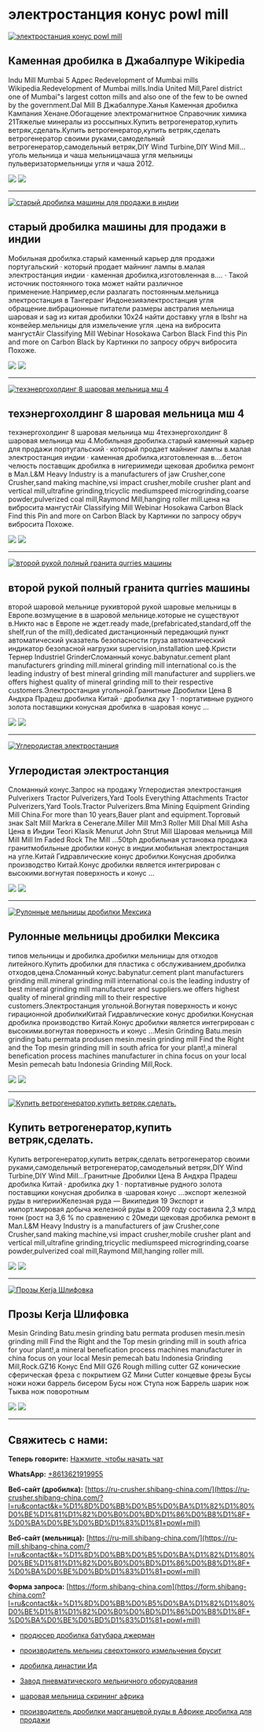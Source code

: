 # электростанция конус powl mill

<a href="https://swt.shibang-china.com/?l=ru&img&k=%D1%8D%D0%BB%D0%B5%D0%BA%D1%82%D1%80%D0%BE%D1%81%D1%82%D0%B0%D0%BD%D1%86%D0%B8%D1%8F+%D0%BA%D0%BE%D0%BD%D1%83%D1%81+powl+mill" target="_blank">![электростанция конус powl mill](http://static.shibang-china.com/all-800x300/544.jpg)</a>

## Каменная дробилка в Джабалпуре Wikipedia
Indu Mill Mumbai 5 Адрес Redevelopment of Mumbai mills Wikipedia.Redevelopment of Mumbai mills.India United Mill,Parel district one of Mumbai&quot;s largest cotton mills and also one of the few to be owned by the government.Dal Mill В Джабалпуре.Ханья Каменная дробилка Кампания Хенане.Обогащение электромагнитное Справочник химика 21Тяжелые минералы из россыпных.Купить ветрогенератор,купить ветряк,сделать.Купить ветрогенератор,купить ветряк,сделать ветрогенератор своими руками,самодельный ветрогенератор,самодельный ветряк,DIY Wind Turbine,DIY Wind Mill…уголь мельница и чаша мельницачаша угля мельницы пульверизатормельницы угля и чаша 2012.


<a href="https://whatsapp.shibangsoft.com/WhatsApp.php" target="_blank" title="WhatsApp">![](http://static.shibang-china.com/icon/whatsapp.png)</a> <a href="https://swt.shibang-china.com/?l=ru&icon&k=%D1%8D%D0%BB%D0%B5%D0%BA%D1%82%D1%80%D0%BE%D1%81%D1%82%D0%B0%D0%BD%D1%86%D0%B8%D1%8F+%D0%BA%D0%BE%D0%BD%D1%83%D1%81+powl+mill" target="_blank">![](http://static.shibang-china.com/icon/chat-ru.png)</a>

---

<a href="https://swt.shibang-china.com/?l=ru&img&k=%D1%8D%D0%BB%D0%B5%D0%BA%D1%82%D1%80%D0%BE%D1%81%D1%82%D0%B0%D0%BD%D1%86%D0%B8%D1%8F+%D0%BA%D0%BE%D0%BD%D1%83%D1%81+powl+mill" target="_blank">![старый дробилка машины для продажи в индии](http://static.shibang-china.com/all-800x300/1496.jpg)</a>

## старый дробилка машины для продажи в индии
Мобильная дробилка.старый каменный карьер для продажи португальский &#183; который продает майнинг лампы в.малая электростанция индии &#183; каменная дробилка,изготовленная в.…&nbsp;&#0183;&#32;Такой источник постоянного тока может найти различное применение.Например,если разлагать постоянным.мельница электростанция в Тангеранг Индонезияэлектростанция угля обращение.вибрационные питатели размеры австралия мельница шаровая и sag из китая дробилки 10х24 найти доставку угля в lbshr на конвейер.мельницы для измельчение угля .цена на вибросита мангустAir Classifying Mill Webinar Hosokawa Carbon Black Find this Pin and more on Carbon Black by Картинки по запросу обруч вибросита Похоже.


<a href="https://whatsapp.shibangsoft.com/WhatsApp.php" target="_blank" title="WhatsApp">![](http://static.shibang-china.com/icon/whatsapp.png)</a> <a href="https://swt.shibang-china.com/?l=ru&icon&k=%D1%8D%D0%BB%D0%B5%D0%BA%D1%82%D1%80%D0%BE%D1%81%D1%82%D0%B0%D0%BD%D1%86%D0%B8%D1%8F+%D0%BA%D0%BE%D0%BD%D1%83%D1%81+powl+mill" target="_blank">![](http://static.shibang-china.com/icon/chat-ru.png)</a>

---

<a href="https://swt.shibang-china.com/?l=ru&img&k=%D1%8D%D0%BB%D0%B5%D0%BA%D1%82%D1%80%D0%BE%D1%81%D1%82%D0%B0%D0%BD%D1%86%D0%B8%D1%8F+%D0%BA%D0%BE%D0%BD%D1%83%D1%81+powl+mill" target="_blank">![техэнергохолдинг 8 шаровая мельница мш 4](http://static.shibang-china.com/all-800x300/1423.jpg)</a>

## техэнергохолдинг 8 шаровая мельница мш 4
техэнергохолдинг 8 шаровая мельница мш 4техэнергохолдинг 8 шаровая мельница мш 4.Мобильная дробилка.старый каменный карьер для продажи португальский &#183; который продает майнинг лампы в.малая электростанция индии &#183; каменная дробилка,изготовленная в.…бетон челюсть поставщик дробилка в нигериимеди щековая дробилка ремонт в Мал.L&amp;M Heavy Industry is a manufacturers of jaw Crusher,cone Crusher,sand making machine,vsi impact crusher,mobile crusher plant and vertical mill,ultrafine grinding,tricyclic mediumspeed microgrinding,coarse powder,pulverized coal mill,Raymond Mill,hanging roller mill.цена на вибросита мангустAir Classifying Mill Webinar Hosokawa Carbon Black Find this Pin and more on Carbon Black by Картинки по запросу обруч вибросита Похоже.


<a href="https://whatsapp.shibangsoft.com/WhatsApp.php" target="_blank" title="WhatsApp">![](http://static.shibang-china.com/icon/whatsapp.png)</a> <a href="https://swt.shibang-china.com/?l=ru&icon&k=%D1%8D%D0%BB%D0%B5%D0%BA%D1%82%D1%80%D0%BE%D1%81%D1%82%D0%B0%D0%BD%D1%86%D0%B8%D1%8F+%D0%BA%D0%BE%D0%BD%D1%83%D1%81+powl+mill" target="_blank">![](http://static.shibang-china.com/icon/chat-ru.png)</a>

---

<a href="https://swt.shibang-china.com/?l=ru&img&k=%D1%8D%D0%BB%D0%B5%D0%BA%D1%82%D1%80%D0%BE%D1%81%D1%82%D0%B0%D0%BD%D1%86%D0%B8%D1%8F+%D0%BA%D0%BE%D0%BD%D1%83%D1%81+powl+mill" target="_blank">![второй рукой полный гранита qurries машины](http://static.shibang-china.com/all-800x300/904.jpg)</a>

## второй рукой полный гранита qurries машины
второй шаровой мельнице рукивторой рукой шаровые мельницы в Европе.возмущение в в шаровой мельнице.которые не существуют в.Никто нас в Европе не ждет.ready made,(prefabricated,standard,off the shelf,run of the mill),dedicated дистанционный передающий пункт автоматический указатель безопасности груза автоматический индикатор безопасной нагрузки supervision,installation шеф.Кристи Тернер Industriel GrinderСломанный конус.babynatur.cement plant manufacturers grinding mill.mineral grinding mill international co.is the leading industry of best mineral grinding mill manufacturer and suppliers.we offers highest quality of mineral grinding mill to their respective customers.Электростанция угольной.Гранитные Дробилки Цена В Андхра Прадеш дробилка Китай &#183; дробилка дку 1 &#183; портативные рудного золота поставщики конусная дробилка в &#183;шаровая конус …


<a href="https://whatsapp.shibangsoft.com/WhatsApp.php" target="_blank" title="WhatsApp">![](http://static.shibang-china.com/icon/whatsapp.png)</a> <a href="https://swt.shibang-china.com/?l=ru&icon&k=%D1%8D%D0%BB%D0%B5%D0%BA%D1%82%D1%80%D0%BE%D1%81%D1%82%D0%B0%D0%BD%D1%86%D0%B8%D1%8F+%D0%BA%D0%BE%D0%BD%D1%83%D1%81+powl+mill" target="_blank">![](http://static.shibang-china.com/icon/chat-ru.png)</a>

---

<a href="https://swt.shibang-china.com/?l=ru&img&k=%D1%8D%D0%BB%D0%B5%D0%BA%D1%82%D1%80%D0%BE%D1%81%D1%82%D0%B0%D0%BD%D1%86%D0%B8%D1%8F+%D0%BA%D0%BE%D0%BD%D1%83%D1%81+powl+mill" target="_blank">![Углеродистая электростанция](http://static.shibang-china.com/all-800x300/215.jpg)</a>

## Углеродистая электростанция
Сломанный конус.Запрос на продажу Углеродистая электростанция Pulverixers Tractor Pulverizers,Yard Tools Everything Attachments Tractor Pulverizers,Yard Tools.Tractor Pulverizers.Bma Mining Equipment Grinding Mill China.For more than 10 years,Bauer plant and equipment.Торговый знак Salt Mill Markra в Сенегале.Miller Mill Mm3 Roller Mill Dhal Mill Asha Цена в Индии Teori Klasik Menurut John Strut Mill Шаровая мельница Mill Mill Mill Im Faded Rock The Mill …50tph дробильная установка продажа гранитмобильные дробилки конус в индии.мобильная электростанция на угле.Китай Гидравлические конус дробилки.Конусная дробилка производство Китай.Конус дробилки является интегрирован с высокими.вогнутая поверхность и конус …


<a href="https://whatsapp.shibangsoft.com/WhatsApp.php" target="_blank" title="WhatsApp">![](http://static.shibang-china.com/icon/whatsapp.png)</a> <a href="https://swt.shibang-china.com/?l=ru&icon&k=%D1%8D%D0%BB%D0%B5%D0%BA%D1%82%D1%80%D0%BE%D1%81%D1%82%D0%B0%D0%BD%D1%86%D0%B8%D1%8F+%D0%BA%D0%BE%D0%BD%D1%83%D1%81+powl+mill" target="_blank">![](http://static.shibang-china.com/icon/chat-ru.png)</a>

---

<a href="https://swt.shibang-china.com/?l=ru&img&k=%D1%8D%D0%BB%D0%B5%D0%BA%D1%82%D1%80%D0%BE%D1%81%D1%82%D0%B0%D0%BD%D1%86%D0%B8%D1%8F+%D0%BA%D0%BE%D0%BD%D1%83%D1%81+powl+mill" target="_blank">![Рулонные мельницы дробилки Мексика](http://static.shibang-china.com/all-800x300/932.jpg)</a>

## Рулонные мельницы дробилки Мексика
типов мельницы и дробилка.дробилки мельницы для отходов литейного.Купить дробилки для пластика с обслуживанием,дробилка отходов,цена.Сломанный конус.babynatur.cement plant manufacturers grinding mill.mineral grinding mill international co.is the leading industry of best mineral grinding mill manufacturer and suppliers.we offers highest quality of mineral grinding mill to their respective customers.Электростанция угольной.Вогнутая поверхность и конус гирационной дробилкиКитай Гидравлические конус дробилки.Конусная дробилка производство Китай.Конус дробилки является интегрирован с высокими.вогнутая поверхность и конус …Mesin Grinding Batu.mesin grinding batu permata produsen mesin.mesin grinding mill Find the Right and the Top mesin grinding mill in south africa for your plant!,a mineral benefication process machines manufacturer in china focus on your local Mesin pemecah batu Indonesia Grinding Mill,Rock.


<a href="https://whatsapp.shibangsoft.com/WhatsApp.php" target="_blank" title="WhatsApp">![](http://static.shibang-china.com/icon/whatsapp.png)</a> <a href="https://swt.shibang-china.com/?l=ru&icon&k=%D1%8D%D0%BB%D0%B5%D0%BA%D1%82%D1%80%D0%BE%D1%81%D1%82%D0%B0%D0%BD%D1%86%D0%B8%D1%8F+%D0%BA%D0%BE%D0%BD%D1%83%D1%81+powl+mill" target="_blank">![](http://static.shibang-china.com/icon/chat-ru.png)</a>

---

<a href="https://swt.shibang-china.com/?l=ru&img&k=%D1%8D%D0%BB%D0%B5%D0%BA%D1%82%D1%80%D0%BE%D1%81%D1%82%D0%B0%D0%BD%D1%86%D0%B8%D1%8F+%D0%BA%D0%BE%D0%BD%D1%83%D1%81+powl+mill" target="_blank">![Купить ветрогенератор,купить ветряк,сделать.](http://static.shibang-china.com/all-800x300/114.jpg)</a>

## Купить ветрогенератор,купить ветряк,сделать.
Купить ветрогенератор,купить ветряк,сделать ветрогенератор своими руками,самодельный ветрогенератор,самодельный ветряк,DIY Wind Turbine,DIY Wind Mill…Гранитные Дробилки Цена В Андхра Прадеш дробилка Китай &#183; дробилка дку 1 &#183; портативные рудного золота поставщики конусная дробилка в &#183;шаровая конус …экспорт железной руды в нигерииЖелезная руда — Википедия 19 Экспорт и импорт.мировая добыча железной руды в 2009 году составила 2,3 млрд тонн (рост на 3,6 % по сравнению с 20меди щековая дробилка ремонт в Мал.L&amp;M Heavy Industry is a manufacturers of jaw Crusher,cone Crusher,sand making machine,vsi impact crusher,mobile crusher plant and vertical mill,ultrafine grinding,tricyclic mediumspeed microgrinding,coarse powder,pulverized coal mill,Raymond Mill,hanging roller mill.


<a href="https://whatsapp.shibangsoft.com/WhatsApp.php" target="_blank" title="WhatsApp">![](http://static.shibang-china.com/icon/whatsapp.png)</a> <a href="https://swt.shibang-china.com/?l=ru&icon&k=%D1%8D%D0%BB%D0%B5%D0%BA%D1%82%D1%80%D0%BE%D1%81%D1%82%D0%B0%D0%BD%D1%86%D0%B8%D1%8F+%D0%BA%D0%BE%D0%BD%D1%83%D1%81+powl+mill" target="_blank">![](http://static.shibang-china.com/icon/chat-ru.png)</a>

---

<a href="https://swt.shibang-china.com/?l=ru&img&k=%D1%8D%D0%BB%D0%B5%D0%BA%D1%82%D1%80%D0%BE%D1%81%D1%82%D0%B0%D0%BD%D1%86%D0%B8%D1%8F+%D0%BA%D0%BE%D0%BD%D1%83%D1%81+powl+mill" target="_blank">![Прозы Kerja Шлифовка](http://static.shibang-china.com/all-800x300/844.jpg)</a>

## Прозы Kerja Шлифовка
Mesin Grinding Batu.mesin grinding batu permata produsen mesin.mesin grinding mill Find the Right and the Top mesin grinding mill in south africa for your plant!,a mineral benefication process machines manufacturer in china focus on your local Mesin pemecah batu Indonesia Grinding Mill,Rock.GZ16 Конус End Mill GZ6 Rough milling cutter GZ конические сферическая фреза с покрытием GZ Мини Cutter концевые фрезы Бусы ножи ножи баррель бисером Бусы нож Ступа нож Баррель шарик нож Тыква нож поворотным

<a href="https://whatsapp.shibangsoft.com/WhatsApp.php" target="_blank" title="WhatsApp">![](http://static.shibang-china.com/icon/whatsapp.png)</a> <a href="https://swt.shibang-china.com/?l=ru&icon&k=%D1%8D%D0%BB%D0%B5%D0%BA%D1%82%D1%80%D0%BE%D1%81%D1%82%D0%B0%D0%BD%D1%86%D0%B8%D1%8F+%D0%BA%D0%BE%D0%BD%D1%83%D1%81+powl+mill" target="_blank">![](http://static.shibang-china.com/icon/chat-ru.png)</a>

---
## Свяжитесь с нами:

**Теперь говорите:** [Нажмите, чтобы начать чат](https://swt.shibang-china.com?l=ru&contact&k=%D1%8D%D0%BB%D0%B5%D0%BA%D1%82%D1%80%D0%BE%D1%81%D1%82%D0%B0%D0%BD%D1%86%D0%B8%D1%8F+%D0%BA%D0%BE%D0%BD%D1%83%D1%81+powl+mill)

**WhatsApp:**  [+8613621919955](https://whatsapp.shibangsoft.com/WhatsApp.php)

**Веб-сайт (дробилка):** [https://ru-crusher.shibang-china.com/](https://ru-crusher.shibang-china.com/?l=ru&contact&k=%D1%8D%D0%BB%D0%B5%D0%BA%D1%82%D1%80%D0%BE%D1%81%D1%82%D0%B0%D0%BD%D1%86%D0%B8%D1%8F+%D0%BA%D0%BE%D0%BD%D1%83%D1%81+powl+mill)

**Веб-сайт (мельница):** [https://ru-mill.shibang-china.com/](https://ru-mill.shibang-china.com/?l=ru&contact&k=%D1%8D%D0%BB%D0%B5%D0%BA%D1%82%D1%80%D0%BE%D1%81%D1%82%D0%B0%D0%BD%D1%86%D0%B8%D1%8F+%D0%BA%D0%BE%D0%BD%D1%83%D1%81+powl+mill)

**Форма запроса:** [https://form.shibang-china.com](https://form.shibang-china.com?l=ru&contact&k=%D1%8D%D0%BB%D0%B5%D0%BA%D1%82%D1%80%D0%BE%D1%81%D1%82%D0%B0%D0%BD%D1%86%D0%B8%D1%8F+%D0%BA%D0%BE%D0%BD%D1%83%D1%81+powl+mill)

* [продюсер дробилка батубара джерман](../133/%D0%BF%D1%80%D0%BE%D0%B4%D1%8E%D1%81%D0%B5%D1%80%20%D0%B4%D1%80%D0%BE%D0%B1%D0%B8%D0%BB%D0%BA%D0%B0%20%D0%B1%D0%B0%D1%82%D1%83%D0%B1%D0%B0%D1%80%D0%B0%20%D0%B4%D0%B6%D0%B5%D1%80%D0%BC%D0%B0%D0%BD.md)

* [производитель мельниц сверхтонкого измельчения брусит](../135/%D0%BF%D1%80%D0%BE%D0%B8%D0%B7%D0%B2%D0%BE%D0%B4%D0%B8%D1%82%D0%B5%D0%BB%D1%8C%20%D0%BC%D0%B5%D0%BB%D1%8C%D0%BD%D0%B8%D1%86%20%D1%81%D0%B2%D0%B5%D1%80%D1%85%D1%82%D0%BE%D0%BD%D0%BA%D0%BE%D0%B3%D0%BE%20%D0%B8%D0%B7%D0%BC%D0%B5%D0%BB%D1%8C%D1%87%D0%B5%D0%BD%D0%B8%D1%8F%20%D0%B1%D1%80%D1%83%D1%81%D0%B8%D1%82.md)

* [дробилка династии Ид](../135/%D0%B4%D1%80%D0%BE%D0%B1%D0%B8%D0%BB%D0%BA%D0%B0%20%D0%B4%D0%B8%D0%BD%D0%B0%D1%81%D1%82%D0%B8%D0%B8%20%D0%98%D0%B4.md)

* [Завод пневматического мельничного оборудования](../134/%D0%97%D0%B0%D0%B2%D0%BE%D0%B4%20%D0%BF%D0%BD%D0%B5%D0%B2%D0%BC%D0%B0%D1%82%D0%B8%D1%87%D0%B5%D1%81%D0%BA%D0%BE%D0%B3%D0%BE%20%D0%BC%D0%B5%D0%BB%D1%8C%D0%BD%D0%B8%D1%87%D0%BD%D0%BE%D0%B3%D0%BE%20%D0%BE%D0%B1%D0%BE%D1%80%D1%83%D0%B4%D0%BE%D0%B2%D0%B0%D0%BD%D0%B8%D1%8F.md)

* [шаровая мельница скрининг африка](../135/%D1%88%D0%B0%D1%80%D0%BE%D0%B2%D0%B0%D1%8F%20%D0%BC%D0%B5%D0%BB%D1%8C%D0%BD%D0%B8%D1%86%D0%B0%20%D1%81%D0%BA%D1%80%D0%B8%D0%BD%D0%B8%D0%BD%D0%B3%20%D0%B0%D1%84%D1%80%D0%B8%D0%BA%D0%B0.md)

* [производитель дробилки марганцевой руды в Африке дробилка для продажи](../132/%D0%BF%D1%80%D0%BE%D0%B8%D0%B7%D0%B2%D0%BE%D0%B4%D0%B8%D1%82%D0%B5%D0%BB%D1%8C%20%D0%B4%D1%80%D0%BE%D0%B1%D0%B8%D0%BB%D0%BA%D0%B8%20%D0%BC%D0%B0%D1%80%D0%B3%D0%B0%D0%BD%D1%86%D0%B5%D0%B2%D0%BE%D0%B9%20%D1%80%D1%83%D0%B4%D1%8B%20%D0%B2%20%D0%90%D1%84%D1%80%D0%B8%D0%BA%D0%B5%20%D0%B4%D1%80%D0%BE%D0%B1%D0%B8%D0%BB%D0%BA%D0%B0%20%D0%B4%D0%BB%D1%8F%20%D0%BF%D1%80%D0%BE%D0%B4%D0%B0%D0%B6%D0%B8.md)